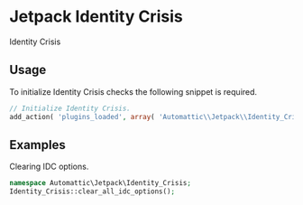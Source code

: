 # Jetpack Identity Crisis

Identity Crisis

## Usage

To initialize Identity Crisis checks the following snippet is required.

```php
// Initialize Identity Crisis.
add_action( 'plugins_loaded', array( 'Automattic\\Jetpack\\Identity_Crisis', 'init' ) );
```

## Examples

Clearing IDC options.
```php
namespace Automattic\Jetpack\Identity_Crisis;
Identity_Crisis::clear_all_idc_options();
```
